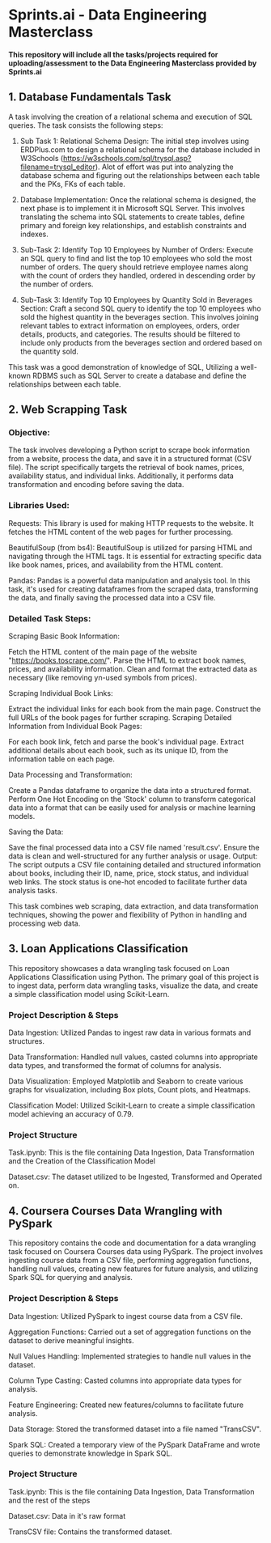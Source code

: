 <h1>Sprints.ai - Data Engineering Masterclass</h1>

<p><strong>This repository will include all the tasks/projects required for uploading/assessment to the Data Engineering Masterclass provided by Sprints.ai</strong></p>


<h2>1. Database Fundamentals Task</h2>

A task involving the creation of a relational schema and execution of SQL queries. The task consists the following steps:

1. Sub Task 1: Relational Schema Design:
The initial step involves using ERDPlus.com to design a relational schema for the database included in W3Schools (https://w3schools.com/sql/trysql.asp?filename=trysql_editor). Alot of effort was put into analyzing the database schema and figuring out the relationships between each table and the PKs, FKs of each table.

2. Database Implementation:
Once the relational schema is designed, the next phase is to implement it in Microsoft SQL Server. This involves translating the schema into SQL statements to create tables, define primary and foreign key relationships, and establish constraints and indexes.

4. Sub-Task 2: Identify Top 10 Employees by Number of Orders:
Execute an SQL query to find and list the top 10 employees who sold the most number of orders. The query should retrieve employee names along with the count of orders they handled, ordered in descending order by the number of orders.

5. Sub-Task 3: Identify Top 10 Employees by Quantity Sold in Beverages Section:
Craft a second SQL query to identify the top 10 employees who sold the highest quantity in the beverages section. This involves joining relevant tables to extract information on employees, orders, order details, products, and categories. The results should be filtered to include only products from the beverages section and ordered based on the quantity sold.

This task was a good demonstration of knowledge of SQL, Utilizing a well-known RDBMS such as SQL Server to create a database and define the relationships between each table.

<h2>2. Web Scrapping Task</h2>

<h3>Objective:</h3>
The task involves developing a Python script to scrape book information from a website, process the data, and save it in a structured format (CSV file). The script specifically targets the retrieval of book names, prices, availability status, and individual links. Additionally, it performs data transformation and encoding before saving the data.

<h3>Libraries Used:</h3>

Requests: This library is used for making HTTP requests to the website. It fetches the HTML content of the web pages for further processing.<br>

BeautifulSoup (from bs4): BeautifulSoup is utilized for parsing HTML and navigating through the HTML tags. It is essential for extracting specific data like book names, prices, and availability from the HTML content.

Pandas: Pandas is a powerful data manipulation and analysis tool. In this task, it's used for creating dataframes from the scraped data, transforming the data, and finally saving the processed data into a CSV file.

<h3>Detailed Task Steps:</h3>

Scraping Basic Book Information:

Fetch the HTML content of the main page of the website "https://books.toscrape.com/".
Parse the HTML to extract book names, prices, and availability information.
Clean and format the extracted data as necessary (like removing yn-used symbols from prices).

Scraping Individual Book Links:

Extract the individual links for each book from the main page.
Construct the full URLs of the book pages for further scraping.
Scraping Detailed Information from Individual Book Pages:

For each book link, fetch and parse the book's individual page.
Extract additional details about each book, such as its unique ID, from the information table on each page.

Data Processing and Transformation:

Create a Pandas dataframe to organize the data into a structured format.
Perform One Hot Encoding on the 'Stock' column to transform categorical data into a format that can be easily used for analysis or machine learning models.

Saving the Data:

Save the final processed data into a CSV file named 'result.csv'.
Ensure the data is clean and well-structured for any further analysis or usage.
Output:
The script outputs a CSV file containing detailed and structured information about books, including their ID, name, price, stock status, and individual web links. The stock status is one-hot encoded to facilitate further data analysis tasks.

This task combines web scraping, data extraction, and data transformation techniques, showing the power and flexibility of Python in handling and processing web data.

<h2>3. Loan Applications Classification</h2>
This repository showcases a data wrangling task focused on Loan Applications Classification using Python. The primary goal of this project is to ingest data, perform data wrangling tasks, visualize the data, and create a simple classification model using Scikit-Learn.

<h3>Project Description & Steps</h3>

Data Ingestion: Utilized Pandas to ingest raw data in various formats and structures.

Data Transformation: Handled null values, casted columns into appropriate data types, and transformed the format of columns for analysis.

Data Visualization: Employed Matplotlib and Seaborn to create various graphs for visualization, including Box plots, Count plots, and Heatmaps.

Classification Model: Utilized Scikit-Learn to create a simple classification model achieving an accuracy of 0.79.

<h3>Project Structure</h3>

Task.ipynb: This is the file containing Data Ingestion, Data Transformation and the Creation of the Classification Model

Dataset.csv: The dataset utilized to be Ingested, Transformed and Operated on.


<h2>4. Coursera Courses Data Wrangling with PySpark</h2>
This repository contains the code and documentation for a data wrangling task focused on Coursera Courses data using PySpark. The project involves ingesting course data from a CSV file, performing aggregation functions, handling null values, creating new features for future analysis, and utilizing Spark SQL for querying and analysis.

<h3>Project Description & Steps</h3>

Data Ingestion: Utilized PySpark to ingest course data from a CSV file.

Aggregation Functions: Carried out a set of aggregation functions on the dataset to derive meaningful insights.

Null Values Handling: Implemented strategies to handle null values in the dataset.

Column Type Casting: Casted columns into appropriate data types for analysis.

Feature Engineering: Created new features/columns to facilitate future analysis.

Data Storage: Stored the transformed dataset into a file named "TransCSV".

Spark SQL: Created a temporary view of the PySpark DataFrame and wrote queries to demonstrate knowledge in Spark SQL.

<h3>Project Structure</h3>

Task.ipynb: This is the file containing Data Ingestion, Data Transformation and the rest of the steps

Dataset.csv: Data in it's raw format

TransCSV file: Contains the transformed dataset.




